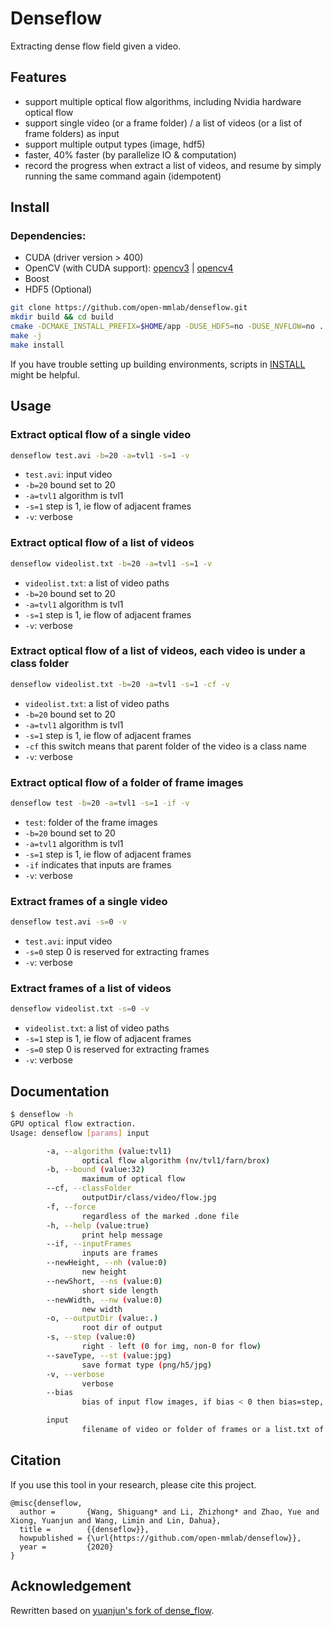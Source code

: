 # Denseflow

Extracting dense flow field given a video.

## Features

- support multiple optical flow algorithms, including Nvidia hardware optical flow
- support single video (or a frame folder) / a list of videos (or a list of frame folders) as input
- support multiple output types (image, hdf5)
- faster, 40% faster (by parallelize IO & computation)
- record the progress when extract a list of videos, and resume by simply running the same command again (idempotent)

## Install

### Dependencies:

- CUDA (driver version > 400)
- OpenCV (with CUDA support):
[opencv3](https://www.learnopencv.com/install-opencv3-on-ubuntu/) |
[opencv4](https://www.learnopencv.com/install-opencv-4-on-ubuntu-16-04/)
- Boost
- HDF5 (Optional)

```bash
git clone https://github.com/open-mmlab/denseflow.git
mkdir build && cd build
cmake -DCMAKE_INSTALL_PREFIX=$HOME/app -DUSE_HDF5=no -DUSE_NVFLOW=no ..
make -j
make install
```

If you have trouble setting up building environments, scripts in [INSTALL](INSTALL.md) might be helpful.

## Usage

### Extract optical flow of a single video

```bash
denseflow test.avi -b=20 -a=tvl1 -s=1 -v
```

- `test.avi`: input video
- `-b=20` bound set to 20
- `-a=tvl1` algorithm is tvl1
- `-s=1` step is 1, ie flow of adjacent frames
- `-v`: verbose

### Extract optical flow of a list of videos

```bash
denseflow videolist.txt -b=20 -a=tvl1 -s=1 -v
```

- `videolist.txt`: a list of video paths
- `-b=20` bound set to 20
- `-a=tvl1` algorithm is tvl1
- `-s=1` step is 1, ie flow of adjacent frames
- `-v`: verbose

### Extract optical flow of a list of videos, each video is under a class folder

```bash
denseflow videolist.txt -b=20 -a=tvl1 -s=1 -cf -v
```

- `videolist.txt`: a list of video paths
- `-b=20` bound set to 20
- `-a=tvl1` algorithm is tvl1
- `-s=1` step is 1, ie flow of adjacent frames
- `-cf` this switch means that parent folder of the video is a class name
- `-v`: verbose

### Extract optical flow of a folder of frame images

```bash
denseflow test -b=20 -a=tvl1 -s=1 -if -v
```

- `test`: folder of the frame images
- `-b=20` bound set to 20
- `-a=tvl1` algorithm is tvl1
- `-s=1` step is 1, ie flow of adjacent frames
- `-if` indicates that inputs are frames 
- `-v`: verbose

### Extract frames of a single video

```bash
denseflow test.avi -s=0 -v
```

- `test.avi`: input video
- `-s=0` step 0 is reserved for extracting frames
- `-v`: verbose

### Extract frames of a list of videos

```bash
denseflow videolist.txt -s=0 -v
```

- `videolist.txt`: a list of video paths
- `-s=1` step is 1, ie flow of adjacent frames
- `-s=0` step 0 is reserved for extracting frames
- `-v`: verbose

## Documentation

```bash
$ denseflow -h
GPU optical flow extraction.
Usage: denseflow [params] input

        -a, --algorithm (value:tvl1)
                optical flow algorithm (nv/tvl1/farn/brox)
        -b, --bound (value:32)
                maximum of optical flow
        --cf, --classFolder
                outputDir/class/video/flow.jpg
        -f, --force
                regardless of the marked .done file
        -h, --help (value:true)
                print help message
        --if, --inputFrames
                inputs are frames
        --newHeight, --nh (value:0)
                new height
        --newShort, --ns (value:0)
                short side length
        --newWidth, --nw (value:0)
                new width
        -o, --outputDir (value:.)
                root dir of output
        -s, --step (value:0)
                right - left (0 for img, non-0 for flow)
        --saveType, --st (value:jpg)
                save format type (png/h5/jpg)
        -v, --verbose
                verbose
        --bias
                bias of input flow images, if bias < 0 then bias=step, otherwise bias is explicitly set, defaults to 0

        input
                filename of video or folder of frames or a list.txt of those
```

## Citation

If you use this tool in your research, please cite this project.

```
@misc{denseflow,
  author =       {Wang, Shiguang* and Li, Zhizhong* and Zhao, Yue and Xiong, Yuanjun and Wang, Limin and Lin, Dahua},
  title =        {{denseflow}},
  howpublished = {\url{https://github.com/open-mmlab/denseflow}},
  year =         {2020}
}
```

## Acknowledgement

Rewritten based on [yuanjun's fork of dense_flow](https://github.com/yjxiong/dense_flow).
